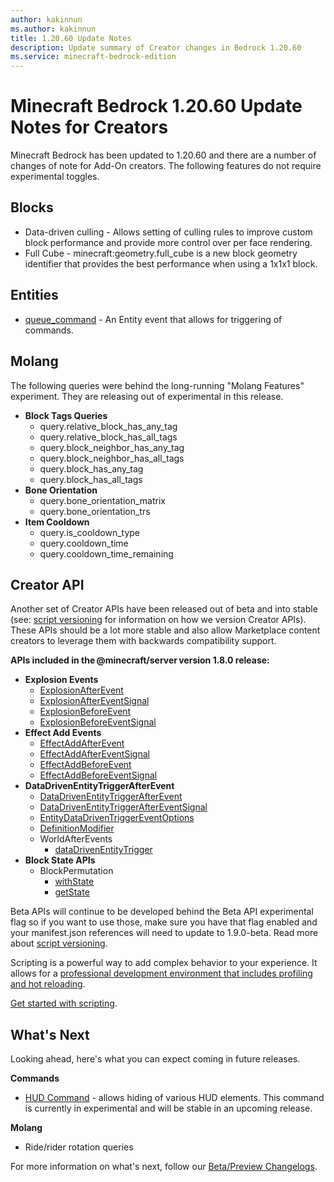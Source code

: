 ```yaml
---
author: kakinnun
ms.author: kakinnun
title: 1.20.60 Update Notes
description: Update summary of Creator changes in Bedrock 1.20.60
ms.service: minecraft-bedrock-edition
---
```

# Minecraft Bedrock 1.20.60 Update Notes for Creators

Minecraft Bedrock has been updated to 1.20.60 and there are a number of changes of note for Add-On creators. The following features do not require experimental toggles.
 
## Blocks
- Data-driven culling - Allows setting of culling rules to improve custom block performance and provide more control over per  face rendering.
- Full Cube - minecraft:geometry.full_cube is a new block geometry identifier that provides the best performance when using a 1x1x1 block.


## Entities

- [queue_command](../Reference/Content/EntityReference/Examples/EntityEvents/minecraftEvents_queue_command.md) - An Entity event that allows for triggering of commands.


## Molang

The following queries were behind the long-running "Molang Features" experiment. They are releasing out of experimental in this release.

- **Block Tags Queries**
  - query.relative_block_has_any_tag
  - query.relative_block_has_all_tags
  - query.block_neighbor_has_any_tag
  - query.block_neighbor_has_all_tags
  - query.block_has_any_tag
  - query.block_has_all_tags
- **Bone Orientation**
  - query.bone_orientation_matrix
  - query.bone_orientation_trs
- **Item Cooldown**
  - query.is_cooldown_type
  - query.cooldown_time
  - query.cooldown_time_remaining

## Creator API

Another set of Creator APIs have been released out of beta and into stable (see: [script versioning](ScriptVersioning.md) for information on how we version Creator APIs). These APIs should be a lot more stable and also allow Marketplace content creators to leverage them with backwards compatibility support.

**APIs included in the @minecraft/server version 1.8.0 release:**

- **Explosion Events**
  - [ExplosionAfterEvent](../ScriptAPI/minecraft/server/ExplosionAfterEvent.md)
  - [ExplosionAfterEventSignal](../ScriptAPI/minecraft/server/ExplosionAfterEventSignal.md)
  - [ExplosionBeforeEvent](../ScriptAPI/minecraft/server/ExplosionBeforeEvent.md)
  - [ExplosionBeforeEventSignal](../ScriptAPI/minecraft/server/ExplosionBeforeEventSignal.md)
- **Effect Add Events**
  - [EffectAddAfterEvent](../ScriptAPI/minecraft/server/EffectAddAfterEvent.md)
  - [EffectAddAfterEventSignal](../ScriptAPI/minecraft/server/EffectAddAfterEventSignal.md)
  - [EffectAddBeforeEvent](../ScriptAPI/minecraft/server/EffectAddBeforeEvent.md)
  - [EffectAddBeforeEventSignal](../ScriptAPI/minecraft/server/EffectAddBeforeEventSignal.md)
- **DataDrivenEntityTriggerAfterEvent**
  - [DataDrivenEntityTriggerAfterEvent](../ScriptAPI/minecraft/server/DataDrivenEntityTriggerAfterEvent.md)
  - [DataDrivenEntityTriggerAfterEventSignal](../ScriptAPI/minecraft/server/DataDrivenEntityTriggerAfterEventSignal.md)
  - [EntityDataDrivenTriggerEventOptions](../ScriptAPI/minecraft/server/EntityDataDrivenTriggerEventOptions.md)
  - [DefinitionModifier](../ScriptAPI/minecraft/server/DefinitionModifier.md)
  - WorldAfterEvents
    - [dataDrivenEntityTrigger](../ScriptAPI/minecraft/server/WorldAfterEvents.md#datadrivenentitytrigger)
- **Block State APIs**
  - BlockPermutation
    - [withState](../ScriptAPI/minecraft/server/BlockPermutation.md#withstate)
    - [getState](../ScriptAPI/minecraft/server/BlockPermutation.md#getstate)
    
Beta APIs will continue to be developed behind the Beta API experimental flag so if you want to use those, make sure you have that flag enabled and your manifest.json references will need to update to 1.9.0-beta. Read more about [script versioning](ScriptVersioning.md).

Scripting is a powerful way to add complex behavior to your experience. It allows for a [professional development environment that includes profiling and hot reloading](./ScriptDeveloperTools.md).

[Get started with scripting](https://aka.ms/startwithmcscript).

## What's Next

Looking ahead, here's what you can expect coming in future releases.

**Commands**
- [HUD Command](../Commands/commands/hud.md) - allows hiding of various HUD elements. This command is currently in experimental and will be stable in an upcoming release.

**Molang**
- Ride/rider rotation queries

For more information on what's next, follow our [Beta/Preview Changelogs](https://feedback.minecraft.net/hc/en-us/sections/360001185332).